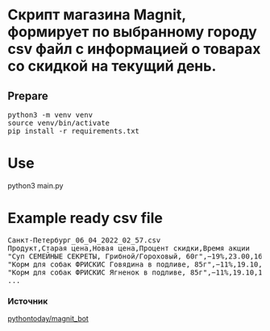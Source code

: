 # Скрипт магазина Magnit, формирует по выбранному городу csv файл с информацией о товарах со скидкой на текущий день.

## Prepare

<pre>
python3 -m venv venv
source venv/bin/activate
pip install -r requirements.txt
</pre>

# Use

python3 main.py

# Example ready csv file

<pre>
Санкт-Петербург_06_04_2022_02_57.csv
Продукт,Старая цена,Новая цена,Процент скидки,Время акции
"Суп СЕМЕЙНЫЕ СЕКРЕТЫ, Грибной/Гороховый, 60г",−19%,23.00,16.99,с 06 апреля до 12 апреля
"Корм для собак ФРИСКИС Говядина в подливе, 85г",−11%,19.10,16.99,с 06 апреля до 12 апреля
"Корм для собак ФРИСКИС Ягненок в подливе, 85г",−11%,19.10,16.99,с 06 апреля до 12 апреля
...
</pre>

### Источник

[pythontoday/magnit_bot](https://github.com/pythontoday/magnit_bot)